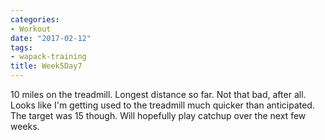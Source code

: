 ```yaml
---
categories:
- Workout
date: "2017-02-12"
tags:
- wapack-training
title: Week5Day7
---
```


10 miles on the treadmill. Longest distance so far. Not that bad, after all. Looks like I'm getting used to the treadmill much quicker than anticipated. The target was 15 though. Will hopefully play catchup over the next few weeks.
